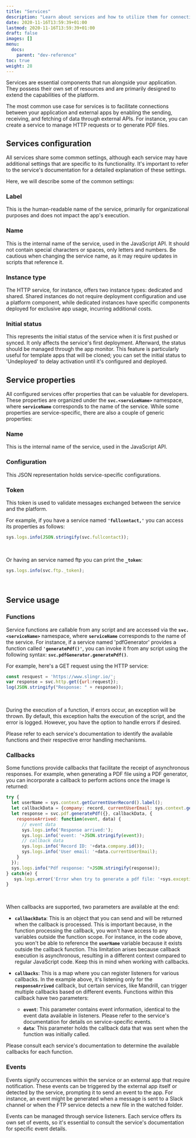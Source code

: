 ```yaml
---
title: "Services"
description: "Learn about services and how to utilize them for connecting with external applications."
date: 2020-11-16T13:59:39+01:00
lastmod: 2020-11-16T13:59:39+01:00
draft: false
images: []
menu:
  docs:
    parent: "dev-reference"
toc: true
weight: 28
---
```


Services are essential components that run alongside your application. They possess their own set of resources and are primarily designed to extend the capabilities of the platform.

The most common use case for services is to facilitate connections between your application and external apps by enabling the sending, receiving, and fetching of data through external APIs. For instance, you can create a service to manage HTTP requests or to generate PDF files.

## **Services configuration**

All services share some common settings, although each service may have additional settings that are specific to its functionality. It's important to refer to the service's documentation for a detailed explanation of these settings.

Here, we will describe some of the common settings:

### Label

This is the human-readable name of the service, primarily for organizational purposes and does not impact the app's execution.

### Name

This is the internal name of the service, used in the JavaScript API. It should not contain special characters or spaces, only letters and numbers. Be cautious when changing the service name, as it may require updates in scripts that reference it.

### Instance type

The HTTP service, for instance, offers two instance types: dedicated and shared. Shared instances do not require deployment configuration and use a platform component, while dedicated instances have specific components deployed for exclusive app usage, incurring additional costs.

### Initial status

This represents the initial status of the service when it is first pushed or synced. It only affects the service's first deployment. Afterward, the status should be managed through the app monitor. This feature is particularly useful for template apps that will be cloned; you can set the initial status to 'Undeployed' to delay activation until it's configured and deployed.

## **Service properties**

All configured services offer properties that can be valuable for developers. These properties are organized under the **`svc.<serviceName>`** namespace, where **`serviceName`** corresponds to the name of the service. While some properties are service-specific, there are also a couple of generic properties:

### Name 

This is the internal name of the service, used in the JavaScript API.

### Configuration

This JSON representation holds service-specific configurations.

### Token

This token is used to validate messages exchanged between the service and the platform.

For example, if you have a service named **`'fullcontact,'`** you can access its properties as follows:

``` js
sys.logs.info(JSON.stringify(svc.fullcontact));
```
<br>

Or having an service named ftp you can print the **`_token`**:

``` js
sys.logs.info(svc.ftp._token);
```
<br>

## **Service usage**

### Functions

Service functions are callable from any script and are accessed via the **`svc.<serviceName>`** namespace, where **`serviceName`** corresponds to the name of the service. For instance, if a service named 'pdfGenerator' provides a function called **`'generatePdf()'`**, you can invoke it from any script using the following syntax: **`svc.pdfGenerator.generatePdf()`**.

For example, here's a GET request using the HTTP service:

``` js
const resquest = 'https://www.slingr.io/';
var response = svc.http.get({url:request});
log(JSON.stringify("Response: " + response));
```
<br>

During the execution of a function, if errors occur, an exception will be thrown. By default, this exception halts the execution of the script, and the error is logged. However, you have the option to handle errors if desired.

Please refer to each service's documentation to identify the available functions and their respective error handling mechanisms.

### Callbacks

Some functions provide callbacks that facilitate the receipt of asynchronous responses. For example, when generating a PDF file using a PDF generator, you can incorporate a callback to perform actions once the image is returned:

``` js
try {
  let userName = sys.context.getCurrentUserRecord().label();
  let callbackData = {company: record, currentUserEmail: sys.context.getCurrentUserRecord().field('email').val()};
  let response = svc.pdf.generatePdf({}, callbackData, {
    responseArrived: function(event, data) {
      // event data
      sys.logs.info('Response arrived:');
      sys.logs.info('event: '+JSON.stringify(event));
      // callback data
      sys.logs.info('Record ID: '+data.company.id());
      sys.logs.info('User email: '+data.currentUserEmail);
    }
  }); 
  sys.logs.info("Pdf response: "+JSON.stringify(response));
} catch(e) {
   sys.logs.error('Error when try to generate a pdf file: '+sys.exceptions.getMessage(e));
}
```
<br>

When callbacks are supported, two parameters are available at the end:

- **`callbackData`**: This is an object that you can send and will be returned when the callback is processed. This is important because, in the function processing the callback, you won't have access to any variables outside the function scope. For instance, in the code above, you won't be able to reference the **`userName`** variable because it exists outside the callback function. This limitation arises because callback execution is asynchronous, resulting in a different context compared to regular JavaScript code. Keep this in mind when working with callbacks.

- **`callbacks`**: This is a map where you can register listeners for various callbacks. In the example above, it's listening only for the **`responseArrived`** callback, but certain services, like Mandrill, can trigger multiple callbacks based on different events. Functions within this callback have two parameters:
  - **`event`**: This parameter contains event information, identical to the event data available in listeners. Please refer to the service's documentation for details on service-specific events.
  - **`data`**: This parameter holds the callback data that was sent when the function was initially called.

Please consult each service's documentation to determine the available callbacks for each function.

### Events

Events signify occurrences within the service or an external app that require notification. These events can be triggered by the external app itself or detected by the service, prompting it to send an event to the app. For instance, an event might be generated when a message is sent to a Slack channel or when the FTP service detects a new file in the watched folder.

Events can be managed through service listeners. Each service offers its own set of events, so it's essential to consult the service's documentation for specific event details.
